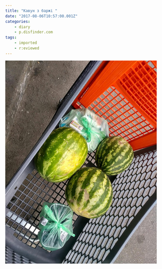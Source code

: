 ```yaml
---
title: "Кавун з баржі "
date: "2017-08-06T10:57:00.001Z"
categories:
    - diary
    - p.disfinder.com
tags:
    - imported
    - r:eviewed
---
```

[![](thumb_00.jpg)](img00.jpg)
